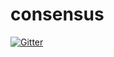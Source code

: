 # consensus

[![Gitter](https://badges.gitter.im/Join%20Chat.svg)](https://gitter.im/theyelllowdart/consensus?utm_source=badge&utm_medium=badge&utm_campaign=pr-badge&utm_content=badge)